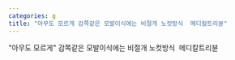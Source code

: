 ```yaml
---
categories: g
title: "아무도 모르게 감쪽같은 모발이식에는 비절개 노컷방식  메디칼트리뷴"
---
```

"아무도 모르게" 감쪽같은 모발이식에는 비절개 노컷방식&nbsp;&nbsp;메디칼트리뷴